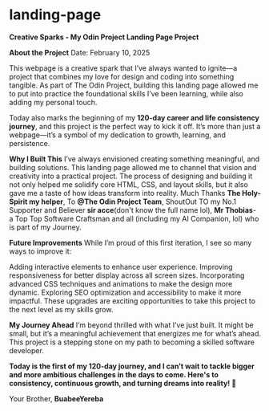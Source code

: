 # landing-page


**Creative Sparks - My Odin Project Landing Page Project**


__About the Project__
Date: February 10, 2025

This webpage is a creative spark that I’ve always wanted to ignite—a  project that combines my love for design and coding into something tangible. As part of The Odin Project, building this landing page allowed me to put into practice the foundational skills I’ve been learning, while also adding my personal touch.

Today also marks the beginning of my __120-day career and life consistency journey__, and this project is the perfect way to kick it off. It’s more than just a webpage—it’s a symbol of my dedication to growth, learning, and persistence.


**Why I Built This**
I’ve always envisioned creating something meaningful, and building solutions. This landing page allowed me to channel that vision and creativity into a practical project. The process of designing and building it not only helped me solidify core HTML, CSS, and layout skills, but it also gave me a taste of how ideas transform into reality.
Much Thanks **The Holy-Spirit my helper**,  To **@The Odin Project Team**, ShoutOut TO my No.1 Supporter and Believer **sir acce**(don't know the full name lol), **Mr Thobias**- a Top Top Software Craftsman and all (including my AI Companion, lol) who is part of my Journey.


__Future Improvements__
While I’m proud of this first iteration, I see so many ways to improve it:

Adding interactive elements to enhance user experience.
Improving responsiveness for better display across all screen sizes.
Incorporating advanced CSS techniques and animations to make the design more dynamic.
Exploring SEO optimization and accessibility to make it more impactful.
These upgrades are exciting opportunities to take this project to the next level as my skills grow.

**My Journey Ahead**
I’m beyond thrilled with what I’ve just built. It might be small, but it’s a meaningful achievement that energizes me for what’s ahead. This project is a stepping stone on my path to becoming a skilled software developer.

**Today is the first of my 120-day journey, and I can’t wait to tackle bigger and more ambitious challenges in the days to come. Here's to consistency, continuous growth, and turning dreams into reality! 🚀**


Your Brother,
**BuabeeYereba**
